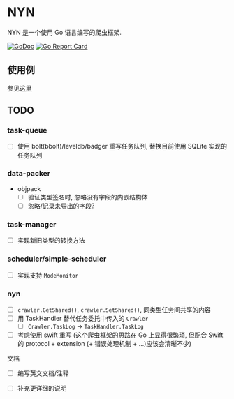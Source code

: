 # NYN

NYN 是一个使用 Go 语言编写的爬虫框架. 

[![GoDoc](https://godoc.org/github.com/touee/nyn?status.svg)](https://godoc.org/github.com/touee/nyn) [![Go Report Card](https://goreportcard.com/badge/github.com/touee/nyn)](https://goreportcard.com/report/github.com/touee/nyn)

## 使用例

参见[这里](./examples)

## TODO

### task-queue

* [ ] 使用 bolt(bbolt)/leveldb/badger 重写任务队列, 替换目前使用 SQLite 实现的任务队列

### data-packer

* objpack
  * [ ] 验证类型签名时, 忽略没有字段的内嵌结构体
  * [ ] 忽略/记录未导出的字段?

### task-manager

* [ ] 实现新旧类型的转换方法

### scheduler/simple-scheduler

* [ ] 实现支持 `ModeMonitor`

### nyn

* [ ] `crawler.GetShared()`, `crawler.SetShared()`, 同类型任务间共享的内容
* [ ] 用 TaskHandler 替代任务委托中传入的 `Crawler`
  * [ ] `Crawler.TaskLog` -> `TaskHandler.TaskLog`
* [ ] 考虑使用 swift 重写 (这个爬虫框架的思路在 Go 上显得很繁琐, 但配合 Swift 的 protocol + extension (+ 错误处理机制 + …)应该会清晰不少)

文档

* [ ] 编写英文文档/注释
* [ ] 补充更详细的说明

